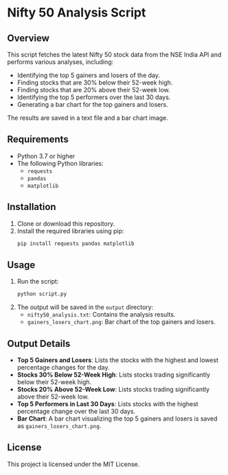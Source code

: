 # Nifty 50 Analysis Script

## Overview
This script fetches the latest Nifty 50 stock data from the NSE India API and performs various analyses, including:
- Identifying the top 5 gainers and losers of the day.
- Finding stocks that are 30% below their 52-week high.
- Finding stocks that are 20% above their 52-week low.
- Identifying the top 5 performers over the last 30 days.
- Generating a bar chart for the top gainers and losers.

The results are saved in a text file and a bar chart image.

## Requirements
- Python 3.7 or higher
- The following Python libraries:
  - `requests`
  - `pandas`
  - `matplotlib`

## Installation
1. Clone or download this repository.
2. Install the required libraries using pip:
   ```bash
   pip install requests pandas matplotlib
   ```

## Usage
1. Run the script:
   ```bash
   python script.py
   ```
2. The output will be saved in the `output` directory:
   - `nifty50_analysis.txt`: Contains the analysis results.
   - `gainers_losers_chart.png`: Bar chart of the top gainers and losers.

## Output Details
- **Top 5 Gainers and Losers**: Lists the stocks with the highest and lowest percentage changes for the day.
- **Stocks 30% Below 52-Week High**: Lists stocks trading significantly below their 52-week high.
- **Stocks 20% Above 52-Week Low**: Lists stocks trading significantly above their 52-week low.
- **Top 5 Performers in Last 30 Days**: Lists stocks with the highest percentage change over the last 30 days.
- **Bar Chart**: A bar chart visualizing the top 5 gainers and losers is saved as `gainers_losers_chart.png`.

## License
This project is licensed under the MIT License.